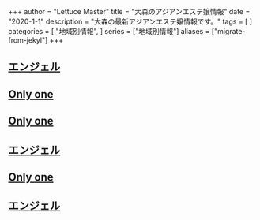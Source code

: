+++
author = "Lettuce Master"
title = "大森のアジアンエステ嬢情報"
date = "2020-1-1"
description = "大森の最新アジアンエステ嬢情報です。"
tags = [
]
categories = [
    "地域別情報",
]
series = ["地域別情報"]
aliases = ["migrate-from-jekyl"]
+++

## [エンジェル](http://angel777.esjp.xyz/)
## [Only one](http://on.mznab.com/)
## [Only one](http://on.mznab.com/)
## [エンジェル](http://angel777.esjp.xyz/)
## [Only one](http://on.mznab.com/)
## [エンジェル](http://angel777.esjp.xyz/)
